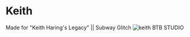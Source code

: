 # Keith
Made for "Keith Haring's Legacy" || Subway Glitch
![keith](https://github.com/user-attachments/assets/faa4a9f1-8bcc-4dbd-816d-261373b42beb)
BTB STUDIO
